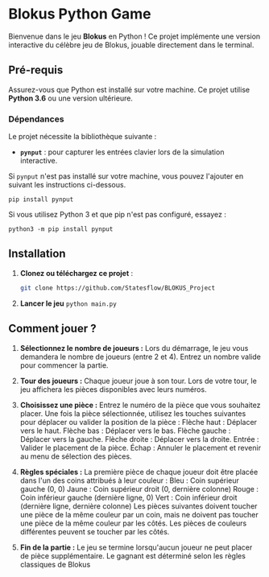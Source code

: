 # Blokus Python Game

Bienvenue dans le jeu **Blokus** en Python ! Ce projet implémente une version interactive du célèbre jeu de Blokus, jouable directement dans le terminal.

## Pré-requis

Assurez-vous que Python est installé sur votre machine. Ce projet utilise **Python 3.6** ou une version ultérieure.

### Dépendances

Le projet nécessite la bibliothèque suivante :

- **`pynput`** : pour capturer les entrées clavier lors de la simulation interactive.

Si `pynput` n'est pas installé sur votre machine, vous pouvez l'ajouter en suivant les instructions ci-dessous.

`pip install pynput`

Si vous utilisez Python 3 et que pip n'est pas configuré, essayez :

`python3 -m pip install pynput`

## Installation

1. **Clonez ou téléchargez ce projet** :
   ```bash
   git clone https://github.com/Statesflow/BLOKUS_Project

2. **Lancer le jeu**
`python main.py`

## Comment jouer ?

1. **Sélectionnez le nombre de joueurs :**
Lors du démarrage, le jeu vous demandera le nombre de joueurs (entre 2 et 4). Entrez un nombre valide pour commencer la partie.

2. **Tour des joueurs :**
Chaque joueur joue à son tour.
Lors de votre tour, le jeu affichera les pièces disponibles avec leurs numéros.

3. **Choisissez une pièce :**
Entrez le numéro de la pièce que vous souhaitez placer.
Une fois la pièce sélectionnée, utilisez les touches suivantes pour déplacer ou valider la position de la pièce :
Flèche haut : Déplacer vers le haut.
Flèche bas : Déplacer vers le bas.
Flèche gauche : Déplacer vers la gauche.
Flèche droite : Déplacer vers la droite.
Entrée : Valider le placement de la pièce.
Échap : Annuler le placement et revenir au menu de sélection des pièces.

4. **Règles spéciales :**
La première pièce de chaque joueur doit être placée dans l'un des coins attribués à leur couleur :
Bleu : Coin supérieur gauche (0, 0)
Jaune : Coin supérieur droit (0, dernière colonne)
Rouge : Coin inférieur gauche (dernière ligne, 0)
Vert : Coin inférieur droit (dernière ligne, dernière colonne)
Les pièces suivantes doivent toucher une pièce de la même couleur par un coin, mais ne doivent pas toucher une pièce de la même couleur par les côtés.
Les pièces de couleurs différentes peuvent se toucher par les côtés.

5. **Fin de la partie :**
Le jeu se termine lorsqu'aucun joueur ne peut placer de pièce supplémentaire. Le gagnant est déterminé selon les règles classiques de Blokus


